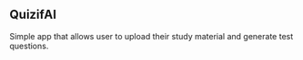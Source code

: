 ## QuizifAI
Simple app that allows user to upload their study material and generate test questions. 
